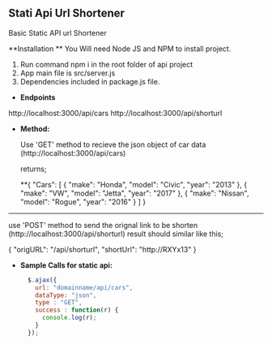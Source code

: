 **Stati Api Url Shortener**
----
  Basic Static API url Shortener


  **Installation **
  You Will need Node JS and NPM to install project.
  1. Run command npm i in the root folder of api project
  2. App main file is src/server.js
  3. Dependencies included in package.js file.



* **Endpoints**

 http://localhost:3000/api/cars
 http://localhost:3000/api/shorturl

* **Method:**

  Use 'GET' method to recieve the json object of car data (http://localhost:3000/api/cars)

  returns;

  **{
    "Cars": [
      {
        "make": "Honda",
        "model": "Civic",
        "year": "2013"
      },
      {
        "make": "VW",
        "model": "Jetta",
        "year": "2017"
      },
      {
        "make": "Nissan",
        "model": "Rogue",
        "year": "2016"
      }
    ]
  }
***


use   'POST' method to send the orignal link to be shorten (http://localhost:3000/api/shorturl)
result should similar like this;

{
  "origURL": "/api/shorturl",
  "shortUrl": "http://RXYx13"
}


* **Sample Calls for static api:**

  ```javascript
    $.ajax({
      url: "domainname/api/cars",
      dataType: "json",
      type : "GET",
      success : function(r) {
        console.log(r);
      }
    });
  ```

